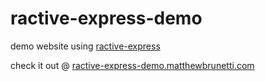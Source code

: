 ractive-express-demo
====================

demo website using [ractive-express](https://github.com/zenflow/ractive-express)

check it out @ [ractive-express-demo.matthewbrunetti.com](http://ractive-express-demo.matthewbrunetti.com/)
